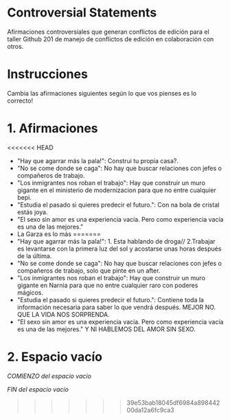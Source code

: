 Controversial Statements
===

Afirmaciones controversiales que generan conflictos de edición para el taller Github 201 de manejo de conflictos de edición en colaboración con otros.

# Instrucciones

Cambia las afirmaciones siguientes según lo que vos pienses es lo correcto!

# 1. Afirmaciones

<<<<<<< HEAD
* "Hay que agarrar más la pala!": Construi tu propia casa?.
* "No se come donde se caga": No hay que buscar relaciones con jefes o compañeros de trabajo.
* "Los inmigrantes nos roban el trabajo": Hay que construir un muro gigante en el ministerio de modernizacion para que no entre cualquier bepi.
* "Estudia el pasado si quieres predecir el futuro.": Con na bola de cristal estás joya.
* "El sexo sin amor es una experiencia vacía. Pero como experiencia vacía es una de las mejores."
* La Garza es lo más
=======
* "Hay que agarrar más la pala!": 1. Esta hablando de droga// 2.Trabajar es levantarse con la primera luz del sol y acostarse unas horas después de la última.
* "No se come donde se caga": No hay que buscar relaciones con jefes o compañeros de trabajo, solo que pinte en un after.
* "Los inmigrantes nos roban el trabajo": Hay que construir un muro gigante en Narnia para que no entre cualquier raro con poderes mágicos.
* "Estudia el pasado si quieres predecir el futuro.": Contiene toda la información necesaria para saber lo que vendrá después. MEJOR NO. QUE LA VIDA NOS SORPRENDA.
* "El sexo sin amor es una experiencia vacía. Pero como experiencia vacía es una de las mejores." Y NI HABLEMOS DEL AMOR SIN SEXO.



# 2. Espacio vacío

*COMIENZO del espacio vacío*

*FIN del espacio vacío*
>>>>>>> 39e53bab18045df6984a89844200da12a6fc9ca3

